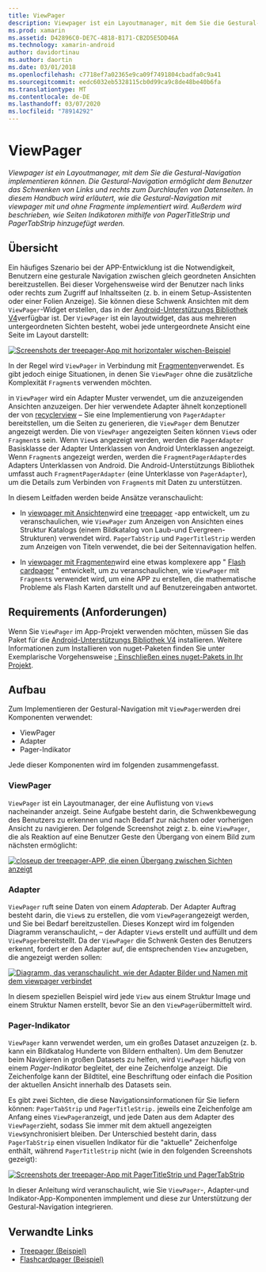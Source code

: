 ```yaml
---
title: ViewPager
description: Viewpager ist ein Layoutmanager, mit dem Sie die Gestural-Navigation implementieren können. Die Gestural-Navigation ermöglicht dem Benutzer das Schwenken von Links und rechts zum Durchlaufen von Datenseiten. In diesem Handbuch wird erläutert, wie die Gestural-Navigation mit viewpager mit und ohne Fragmente implementiert wird. Außerdem wird beschrieben, wie Seiten Indikatoren mithilfe von PagerTitleStrip und PagerTabStrip hinzugefügt werden.
ms.prod: xamarin
ms.assetid: D42896C0-DE7C-4818-B171-CB2D5E5DD46A
ms.technology: xamarin-android
author: davidortinau
ms.author: daortin
ms.date: 03/01/2018
ms.openlocfilehash: c7718ef7a02365e9ca09f7491804cbadfa0c9a41
ms.sourcegitcommit: eedc6032eb5328115cb0d99ca9c8de48be40b6fa
ms.translationtype: MT
ms.contentlocale: de-DE
ms.lasthandoff: 03/07/2020
ms.locfileid: "78914292"
---
```

# <a name="viewpager"></a>ViewPager

_Viewpager ist ein Layoutmanager, mit dem Sie die Gestural-Navigation implementieren können. Die Gestural-Navigation ermöglicht dem Benutzer das Schwenken von Links und rechts zum Durchlaufen von Datenseiten. In diesem Handbuch wird erläutert, wie die Gestural-Navigation mit viewpager mit und ohne Fragmente implementiert wird. Außerdem wird beschrieben, wie Seiten Indikatoren mithilfe von PagerTitleStrip und PagerTabStrip hinzugefügt werden._

## <a name="overview"></a>Übersicht

Ein häufiges Szenario bei der APP-Entwicklung ist die Notwendigkeit, Benutzern eine gesturale Navigation zwischen gleich geordneten Ansichten bereitzustellen. Bei dieser Vorgehensweise wird der Benutzer nach links oder rechts zum Zugriff auf Inhaltsseiten (z. b. in einem Setup-Assistenten oder einer Folien Anzeige). Sie können diese Schwenk Ansichten mit dem `ViewPager`-Widget erstellen, das in der [Android-Unterstützungs Bibliothek V4](https://www.nuget.org/packages/Xamarin.Android.Support.v4/)verfügbar ist. Der `ViewPager` ist ein layoutwidget, das aus mehreren untergeordneten Sichten besteht, wobei jede untergeordnete Ansicht eine Seite im Layout darstellt: 

[![Screenshots der treepager-App mit horizontaler wischen-Beispiel](images/01-intro-sml.png)](images/01-intro.png#lightbox)

In der Regel wird `ViewPager` in Verbindung mit [Fragmenten](~/android/platform/fragments/index.md)verwendet. Es gibt jedoch einige Situationen, in denen Sie `ViewPager` ohne die zusätzliche Komplexität `Fragment`s verwenden möchten.

in `ViewPager` wird ein Adapter Muster verwendet, um die anzuzeigenden Ansichten anzuzeigen. Der hier verwendete Adapter ähnelt konzeptionell der von [recyclerview](~/android/user-interface/layouts/recycler-view/index.md) &ndash; Sie eine Implementierung von `PagerAdapter` bereitstellen, um die Seiten zu generieren, die `ViewPager` dem Benutzer angezeigt werden. Die von `ViewPager` angezeigten Seiten können `View`s oder `Fragment`s sein. Wenn `View`s angezeigt werden, werden die `PagerAdapter` Basisklasse der Adapter Unterklassen von Android Unterklassen angezeigt. Wenn `Fragment`s angezeigt werden, werden die `FragmentPagerAdapter`des Adapters Unterklassen von Android. Die Android-Unterstützungs Bibliothek umfasst auch `FragmentPagerAdapter` (eine Unterklasse von `PagerAdapter`), um die Details zum Verbinden von `Fragment`s mit Daten zu unterstützen. 

In diesem Leitfaden werden beide Ansätze veranschaulicht: 

- In [viewpager mit Ansichten](~/android/user-interface/controls/view-pager/viewpager-and-views.md)wird eine [treepager](https://docs.microsoft.com/samples/xamarin/monodroid-samples/userinterface-treepager) -app entwickelt, um zu veranschaulichen, wie `ViewPager` zum Anzeigen von Ansichten eines Struktur Katalogs (einem Bildkatalog von Laub-und Evergreen-Strukturen) verwendet wird. 
    `PagerTabStrip` und `PagerTitleStrip` werden zum Anzeigen von Titeln verwendet, die bei der Seitennavigation helfen.

- In [viewpager mit Fragmenten](~/android/user-interface/controls/view-pager/viewpager-and-fragments.md)wird eine etwas komplexere app " [Flash cardpager](https://docs.microsoft.com/samples/xamarin/monodroid-samples/userinterface-flashcardpager) " entwickelt, um zu veranschaulichen, wie `ViewPager` mit `Fragment`s verwendet wird, um eine APP zu erstellen, die mathematische Probleme als Flash Karten darstellt und auf Benutzereingaben antwortet. 

## <a name="requirements"></a>Requirements (Anforderungen)

Wenn Sie `ViewPager` im App-Projekt verwenden möchten, müssen Sie das Paket für die [Android-Unterstützungs Bibliothek V4](https://www.nuget.org/packages/Xamarin.Android.Support.v4/) installieren. Weitere Informationen zum Installieren von nuget-Paketen finden Sie unter Exemplarische Vorgehensweise [: Einschließen eines nuget-Pakets in Ihr Projekt](https://docs.microsoft.com/visualstudio/mac/nuget-walkthrough). 

## <a name="architecture"></a>Aufbau

Zum Implementieren der Gestural-Navigation mit `ViewPager`werden drei Komponenten verwendet:

- ViewPager
- Adapter
- Pager-Indikator

Jede dieser Komponenten wird im folgenden zusammengefasst.

### <a name="viewpager"></a>ViewPager

`ViewPager` ist ein Layoutmanager, der eine Auflistung von `View`s nacheinander anzeigt. Seine Aufgabe besteht darin, die Schwenkbewegung des Benutzers zu erkennen und nach Bedarf zur nächsten oder vorherigen Ansicht zu navigieren. Der folgende Screenshot zeigt z. b. eine `ViewPager`, die als Reaktion auf eine Benutzer Geste den Übergang von einem Bild zum nächsten ermöglicht: 

[![closeup der treepager-APP, die einen Übergang zwischen Sichten anzeigt](images/02-transition-sml.png)](images/02-transition.png#lightbox)

### <a name="adapter"></a>Adapter

`ViewPager` ruft seine Daten von einem *Adapter*ab. Der Adapter Auftrag besteht darin, die `View`s zu erstellen, die vom `ViewPager`angezeigt werden, und Sie bei Bedarf bereitzustellen. Dieses Konzept wird im folgenden Diagramm veranschaulicht, &ndash; der Adapter `View`s erstellt und auffüllt und dem `ViewPager`bereitstellt. Da der `ViewPager` die Schwenk Gesten des Benutzers erkennt, fordert er den Adapter auf, die entsprechenden `View` anzugeben, die angezeigt werden sollen: 

[![Diagramm, das veranschaulicht, wie der Adapter Bilder und Namen mit dem viewpager verbindet](images/03-adapter-sml.png)](images/03-adapter.png#lightbox)

In diesem speziellen Beispiel wird jede `View` aus einem Struktur Image und einem Struktur Namen erstellt, bevor Sie an den `ViewPager`übermittelt wird. 

### <a name="pager-indicator"></a>Pager-Indikator

`ViewPager` kann verwendet werden, um ein großes Dataset anzuzeigen (z. b. kann ein Bildkatalog Hunderte von Bildern enthalten). Um dem Benutzer beim Navigieren in großen Datasets zu helfen, wird `ViewPager` häufig von einem *Pager-Indikator* begleitet, der eine Zeichenfolge anzeigt. Die Zeichenfolge kann der Bildtitel, eine Beschriftung oder einfach die Position der aktuellen Ansicht innerhalb des Datasets sein. 

Es gibt zwei Sichten, die diese Navigationsinformationen für Sie liefern können: `PagerTabStrip` und `PagerTitleStrip.` jeweils eine Zeichenfolge am Anfang eines `ViewPager`anzeigt, und jede Daten aus dem Adapter des `ViewPager`zieht, sodass Sie immer mit dem aktuell angezeigten `View`synchronisiert bleiben. Der Unterschied besteht darin, dass `PagerTabStrip` einen visuellen Indikator für die "aktuelle" Zeichenfolge enthält, während `PagerTitleStrip` nicht (wie in den folgenden Screenshots gezeigt): 

[![Screenshots der treepager-App mit PagerTitleStrip und PagerTabStrip](images/04-comparison-sml.png)](images/04-comparison.png#lightbox)

In dieser Anleitung wird veranschaulicht, wie Sie `ViewPager`-, Adapter-und Indikator-App-Komponenten immplement und diese zur Unterstützung der Gestural-Navigation integrieren. 

## <a name="related-links"></a>Verwandte Links

- [Treepager (Beispiel)](https://docs.microsoft.com/samples/xamarin/monodroid-samples/userinterface-treepager)
- [Flashcardpager (Beispiel)](https://docs.microsoft.com/samples/xamarin/monodroid-samples/userinterface-flashcardpager)
